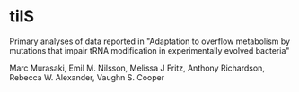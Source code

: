 # tilS
Primary analyses of data reported in "Adaptation to overflow metabolism by mutations that impair tRNA modification in experimentally evolved bacteria" 

Marc Murasaki, Emil M. Nilsson, Melissa J Fritz, Anthony Richardson, Rebecca W. Alexander, Vaughn S. Cooper
